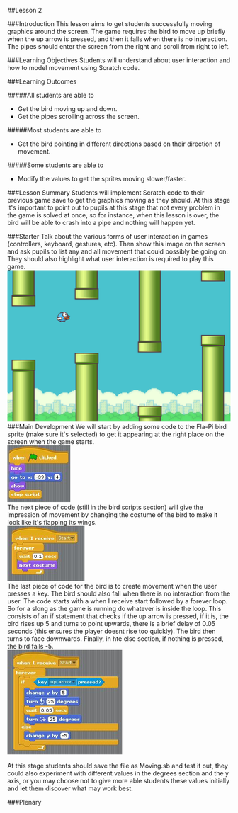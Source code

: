 ##Lesson 2

###Introduction
This lesson aims to get students successfully moving graphics around the screen. The game requires the bird to move up briefly when the up arrow is pressed, and then it falls when there is no interaction. The pipes should enter the screen from the right and scroll from right to left.

###Learning Objectives
Students will understand about user interaction and how to model movement using Scratch code.

###Learning Outcomes

#####All students are able to
* Get the bird moving up and down.
* Get the pipes scrolling across the screen.

#####Most students are able to
* Get the bird pointing in different directions based on their direction of movement.

#####Some students are able to
* Modify the values to get the sprites moving slower/faster.

###Lesson Summary
Students will implement Scratch code to their previous game save to get the graphics moving as they should. At this stage it's important to point out to pupils at this stage that not every problem in the game is solved at once, so for instance, when this lesson is over, the bird will be able to crash into a pipe and nothing will happen yet.

###Starter
Talk about the various forms of user interaction in games (controllers, keyboard, gestures, etc). Then show this image on the screen and ask pupils to list any and all movement that could possibly be going on. They should also highlight what user interaction is required to play this game.
![Starter Image](https://github.com/AllenHeard/Fla-Pi-Bird/blob/master/Screenshots/Lesson%202%20starter%20image.jpg?raw=true)
###Main Development
We will start by adding some code to the Fla-Pi bird sprite (make sure it's selected) to get it appearing at the right place on the screen when the game starts.  
![Bird Start Position](https://github.com/AllenHeard/Fla-Pi-Bird/blob/master/Code%20Blocks%20by%20Lesson/2%20Moving%20Sprites/2.3%20Bird%20Code.jpg?raw=true)  
The next piece of code (still in the bird scripts section) will give the impression of movement by changing the costume of the bird to make it look like it's flapping its wings.  
![Bird Costume](https://github.com/AllenHeard/Fla-Pi-Bird/blob/master/Code%20Blocks%20by%20Lesson/2%20Moving%20Sprites/2.2%20Bird%20Code.jpg?raw=true)  
The last piece of code for the bird is to create movement when the user presses a key. The bird should also fall when there is no interaction from the user. The code starts with a when I receive start followed by a forever loop. So for a slong as the game is running do whatever is inside the loop. This consists of an if statement that checks if the up arrow is pressed, if it is, the bird rises up 5 and turns to point upwards, there is a brief delay of 0.05 seconds (this ensures the player doesnt rise too quickly). The bird then turns to face downwards. Finally, in hte else section, if nothing is pressed, the bird falls -5.  
![Bird Moving Code](https://github.com/AllenHeard/Fla-Pi-Bird/blob/master/Code%20Blocks%20by%20Lesson/2%20Moving%20Sprites/2.1%20Bird%20Code.jpg?raw=true)  
  
At this stage students should save the file as Moving.sb and test it out, they could also experiment with different values in the degrees section and the y axis, or you may choose not to give more able students these values initially and let them discover what may work best.  
  
  
  
 



###Plenary

  
